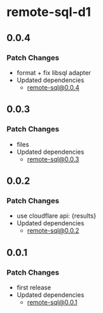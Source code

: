 # remote-sql-d1

## 0.0.4

### Patch Changes

- format + fix libsql adapter
- Updated dependencies
  - remote-sql@0.0.4

## 0.0.3

### Patch Changes

- files
- Updated dependencies
  - remote-sql@0.0.3

## 0.0.2

### Patch Changes

- use cloudflare api: {results}
- Updated dependencies
  - remote-sql@0.0.2

## 0.0.1

### Patch Changes

- first release
- Updated dependencies
  - remote-sql@0.0.1
